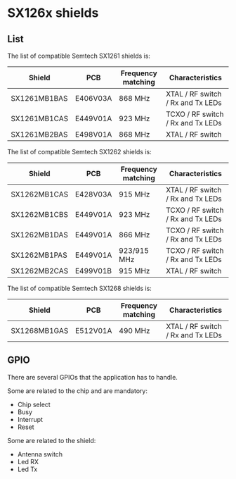# SX126x shields

## List

The list of compatible Semtech SX1261 shields is:

| Shield       | PCB      | Frequency matching | Characteristics                   |
| ------------ | -------- | ------------------ | --------------------------------- |
| SX1261MB1BAS | E406V03A | 868 MHz            | XTAL / RF switch / Rx and Tx LEDs |
| SX1261MB1CAS | E449V01A | 923 MHz            | TCXO / RF switch / Rx and Tx LEDs |
| SX1261MB2BAS | E498V01A | 868 MHz            | XTAL / RF switch                  |

The list of compatible Semtech SX1262 shields is:

| Shield       | PCB      | Frequency matching | Characteristics                   |
| ------------ | -------- | ------------------ | --------------------------------- |
| SX1262MB1CAS | E428V03A | 915 MHz            | XTAL / RF switch / Rx and Tx LEDs |
| SX1262MB1CBS | E449V01A | 923 MHz            | TCXO / RF switch / Rx and Tx LEDs |
| SX1262MB1DAS | E449V01A | 866 MHz            | TCXO / RF switch / Rx and Tx LEDs |
| SX1262MB1PAS | E449V01A | 923/915 MHz        | TCXO / RF switch / Rx and Tx LEDs |
| SX1262MB2CAS | E499V01B | 915 MHz            | XTAL / RF switch                  |

The list of compatible Semtech SX1268 shields is:

| Shield       | PCB      | Frequency matching | Characteristics                   |
| ------------ | -------- | ------------------ | --------------------------------- |
| SX1268MB1GAS | E512V01A | 490 MHz            | XTAL / RF switch / Rx and Tx LEDs |

## GPIO

There are several GPIOs that the application has to handle.

Some are related to the chip and are mandatory:

* Chip select
* Busy
* Interrupt
* Reset

Some are related to the shield:

* Antenna switch
* Led RX
* Led Tx

